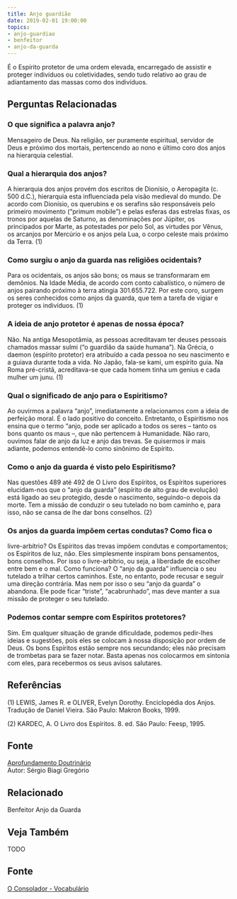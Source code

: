```yaml
---
title: Anjo guardião
date: 2019-02-01 19:00:00
topics:
- anjo-guardiao
- benfeitor
- anjo-da-guarda
---
```


É o Espírito protetor de uma ordem elevada, encarregado de assistir e proteger
indivíduos ou coletividades, sendo tudo relativo ao grau de adiantamento das
massas como dos indivíduos. 

## Perguntas Relacionadas

### O que significa a palavra anjo?
Mensageiro de Deus. Na religião, ser puramente espiritual, servidor de
Deus e próximo dos mortais, pertencendo ao nono e último coro dos anjos
na hierarquia celestial.

### Qual a hierarquia dos anjos?
A hierarquia dos anjos provém dos escritos de Dionísio, o Aeropagita (c.
500 d.C.), hierarquia esta influenciada pela visão medieval do mundo. De
acordo com Dionísio, os querubins e os serafins são responsáveis pelo
primeiro movimento (“primum mobile”) e pelas esferas das estrelas
fixas, os tronos por aquelas de Saturno, as denominações por
Júpiter, os principados por Marte, as potestades por pelo
Sol, as virtudes por Vênus, os arcanjos por Mercúrio e os
anjos pela Lua, o corpo celeste mais próximo da Terra. (1)

### Como surgiu o anjo da guarda nas religiões ocidentais?
Para os ocidentais, os anjos são bons; os maus se transformaram em
demônios. Na Idade Média, de acordo com conto cabalístico, o número de
anjos pairando próximo à terra atingia 301.655.722. Por este coro,
surgem os seres conhecidos como anjos da guarda, que tem a tarefa de
vigiar e proteger os indivíduos. (1)

### A ideia de anjo protetor é apenas de nossa época?
Não. Na antiga Mesopotâmia, as pessoas acreditavam ter deuses
pessoais chamados massar sulmi (“o guardião da saúde humana”). Na
Grécia, o daemon (espírito protetor) era atribuído a cada pessoa no
seu nascimento e a guiava durante toda a vida. No Japão, fala-se kami,
um espírito guia. Na Roma pré-cristã, acreditava-se que cada homem tinha
um genius e cada mulher um junu. (1)

### Qual o significado de anjo para o Espiritismo?
Ao ouvirmos a palavra “anjo”, imediatamente a relacionamos com a ideia
de perfeição moral. É o lado positivo do conceito. Entretanto, o
Espiritismo nos ensina que o termo “anjo, pode ser aplicado a todos os
seres – tanto os bons quanto os maus –, que não pertencem à Humanidade.
Não raro, ouvimos falar de anjo da luz e anjo das trevas. Se quisermos
ir mais adiante, podemos entendê-lo como sinônimo de Espírito.

### Como o anjo da guarda é visto pelo Espiritismo?
Nas questões 489 até 492 de O Livro dos Espíritos, os Espíritos
superiores elucidam-nos que o “anjo da guarda” (espírito de alto grau de
evolução) está ligado ao seu protegido, desde o nascimento, seguindo-o
depois da morte. Tem a missão de conduzir o seu tutelado no bom caminho
e, para isso, não se cansa de lhe dar bons conselhos. (2)

### Os anjos da guarda impõem certas condutas? Como fica o
livre-arbítrio?
Os Espíritos das trevas impõem condutas e comportamentos; os Espíritos
de luz, não. Eles simplesmente inspiram bons pensamentos, bons
conselhos. Por isso o livre-arbítrio, ou seja, a liberdade de escolher
entre bem e o mal. Como funciona? O “anjo da guarda” influencia o seu
tutelado a trilhar certos caminhos. Este, no entanto, pode recusar e
seguir uma direção contrária. Mas nem por isso o seu “anjo da guarda” o
abandona. Ele pode ficar “triste”, “acabrunhado”, mas deve manter a sua
missão de proteger o seu tutelado.

### Podemos contar sempre com Espíritos protetores?
Sim. Em qualquer situação de grande dificuldade, podemos pedir-lhes
ideias e sugestões, pois eles se colocam à nossa disposição por ordem de
Deus. Os bons Espíritos estão sempre nos secundando; eles não precisam
de trombetas para se fazer notar. Basta apenas nos colocarmos em
sintonia com eles, para recebermos os seus avisos salutares.


## Referências

(1) LEWIS, James R. e OLIVER, Evelyn Dorothy. Enciclopédia dos Anjos.
Tradução de Daniel Vieira. São Paulo: Makron Books, 1999.

(2) KARDEC, A. O Livro dos Espíritos. 8. ed. São Paulo: Feesp, 1995.

## Fonte
[Aprofundamento Doutrinário](https://sites.google.com/view/aprofundamentodoutrinario/anjos-da-guarda)  
Autor: Sérgio Biagi Gregório
## Relacionado
Benfeitor
Anjo da Guarda

## Veja Também
TODO

## Fonte
[O Consolador - Vocabulário](http://www.oconsolador.com.br/linkfixo/vocabulario/principal.html)

